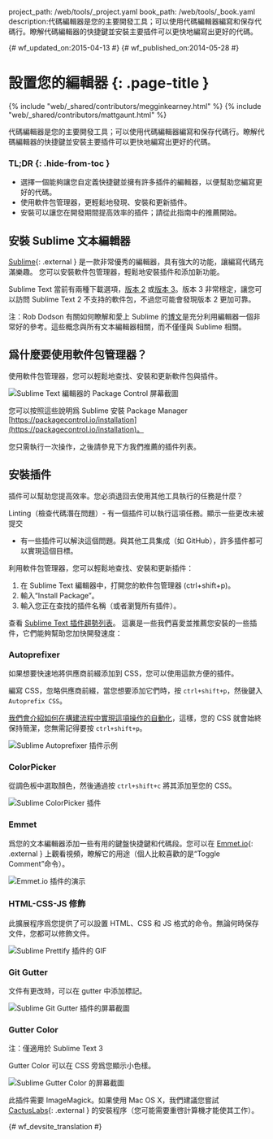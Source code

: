 project_path: /web/tools/_project.yaml
book_path: /web/tools/_book.yaml
description:代碼編輯器是您的主要開發工具；可以使用代碼編輯器編寫和保存代碼行。瞭解代碼編輯器的快捷鍵並安裝主要插件可以更快地編寫出更好的代碼。

{# wf_updated_on:2015-04-13 #}
{# wf_published_on:2014-05-28 #}

# 設置您的編輯器 {: .page-title }

{% include "web/_shared/contributors/megginkearney.html" %}
{% include "web/_shared/contributors/mattgaunt.html" %}

代碼編輯器是您的主要開發工具；可以使用代碼編輯器編寫和保存代碼行。瞭解代碼編輯器的快捷鍵並安裝主要插件可以更快地編寫出更好的代碼。


### TL;DR {: .hide-from-toc }
- 選擇一個能夠讓您自定義快捷鍵並擁有許多插件的編輯器，以便幫助您編寫更好的代碼。
- 使用軟件包管理器，更輕鬆地發現、安裝和更新插件。
- 安裝可以讓您在開發期間提高效率的插件；請從此指南中的推薦開始。


## 安裝 Sublime 文本編輯器

[Sublime](http://www.sublimetext.com/){: .external } 是一款非常優秀的編輯器，具有強大的功能，讓編寫代碼充滿樂趣。
您可以安裝軟件包管理器，輕鬆地安裝插件和添加新功能。


Sublime Text 當前有兩種下載選項，[版本 2](http://www.sublimetext.com/2) 或[版本 3](http://www.sublimetext.com/3)。版本 3 非常穩定，讓您可以訪問 Sublime Text 2 不支持的軟件包，不過您可能會發現版本 2 更加可靠。

注：Rob Dodson 有關如何瞭解和愛上 Sublime 的<a href='http://robdodson.me/blog/2012/06/23/sublime-text-2-tips-and-shortcuts/'>博文</a>是充分利用編輯器一個非常好的參考。這些概念與所有文本編輯器相關，而不僅僅與 Sublime 相關。

## 爲什麼要使用軟件包管理器？

使用軟件包管理器，您可以輕鬆地查找、安裝和更新軟件包與插件。


<img src="imgs/package_control.png" class="center" alt="Sublime Text 編輯器的 Package Control 屏幕截圖"/>

您可以按照這些說明爲 Sublime 安裝 Package Manager
[https://packagecontrol.io/installation](https://packagecontrol.io/installation)。

您只需執行一次操作，之後請參見下方我們推薦的插件列表。


## 安裝插件

插件可以幫助您提高效率。您必須退回去使用其他工具執行的任務是什麼？


Linting（檢查代碼潛在問題）- 有一個插件可以執行這項任務。顯示一些更改未被提交
- 有一些插件可以解決這個問題。與其他工具集成（如 GitHub），許多插件都可以實現這個目標。


利用軟件包管理器，您可以輕鬆地查找、安裝和更新插件：

1. 在 Sublime Text 編輯器中，打開您的軟件包管理器 (ctrl+shift+p)。
2. 輸入“Install Package”。
3. 輸入您正在查找的插件名稱（或者瀏覽所有插件）。


查看 [Sublime Text 插件趨勢列表](https://packagecontrol.io/browse)。
這裏是一些我們喜愛並推薦您安裝的一些插件，它們能夠幫助您加快開發速度：


### Autoprefixer

如果想要快速地將供應商前綴添加到 CSS，您可以使用這款方便的插件。


編寫 CSS，忽略供應商前綴，當您想要添加它們時，按 `ctrl+shift+p`，然後鍵入 `Autoprefix CSS`。


[我們會介紹如何在構建流程中實現這項操作的自動化](/web/tools/setup/setup-buildtools)，這樣，您的 CSS 就會始終保持簡潔，您無需記得要按 `ctrl+shift+p`。




<img src="imgs/sublime-autoprefixer.gif" alt="Sublime Autoprefixer 插件示例" />

### ColorPicker

從調色板中選取顏色，然後通過按 `ctrl+shift+c` 將其添加至您的 CSS。

<img src="imgs/sublime-color-picker.png" alt="Sublime ColorPicker 插件" />

### Emmet

爲您的文本編輯器添加一些有用的鍵盤快捷鍵和代碼段。您可以在 [Emmet.io](http://emmet.io/){: .external } 上觀看視頻，瞭解它的用途（個人比較喜歡的是“Toggle Comment”命令）。



<img src="imgs/emmet-io-example.gif" alt="Emmet.io 插件的演示" />

### HTML-CSS-JS 修飾

此擴展程序爲您提供了可以設置 HTML、CSS 和 JS 格式的命令。無論何時保存文件，您都可以修飾文件。


<img src="imgs/sublime-prettify.gif" alt="Sublime Prettify 插件的 GIF" />

### Git Gutter

文件有更改時，可以在 gutter 中添加標記。

<img src="imgs/sublime-git-gutter.png" alt="Sublime Git Gutter 插件的屏幕截圖" />

### Gutter Color

注：僅適用於 Sublime Text 3

Gutter Color 可以在 CSS 旁爲您顯示小色樣。

<img src="imgs/sublime-gutter-color.png" alt="Sublime Gutter Color 的屏幕截圖" />

此插件需要 ImageMagick。如果使用 Mac OS X，我們建議您嘗試 [CactusLabs](http://cactuslab.com/imagemagick/){: .external } 的安裝程序（您可能需要重啓計算機才能使其工作）。







{# wf_devsite_translation #}
